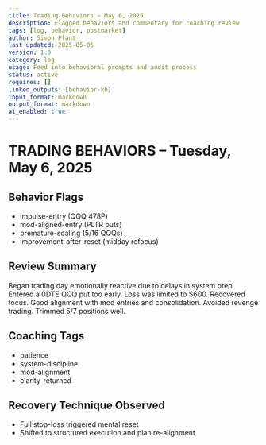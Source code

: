 ```yaml
---
title: Trading Behaviors – May 6, 2025  
description: Flagged behaviors and commentary for coaching review  
tags: [log, behavior, postmarket]  
author: Simon Plant  
last_updated: 2025-05-06  
version: 1.0  
category: log  
usage: Feed into behavioral prompts and audit process  
status: active  
requires: []  
linked_outputs: [behavior-kb]  
input_format: markdown  
output_format: markdown  
ai_enabled: true  
---
```


# TRADING BEHAVIORS – Tuesday, May 6, 2025

## Behavior Flags
- impulse-entry (QQQ 478P)
- mod-aligned-entry (PLTR puts)
- premature-scaling (5/16 QQQs)
- improvement-after-reset (midday refocus)

## Review Summary
Began trading day emotionally reactive due to delays in system prep. Entered a 0DTE QQQ put too early. Loss was limited to $600. Recovered focus. Good alignment with mod entries and consolidation. Avoided revenge trading. Trimmed 5/7 positions well.

## Coaching Tags
- patience
- system-discipline
- mod-alignment
- clarity-returned

## Recovery Technique Observed
- Full stop-loss triggered mental reset
- Shifted to structured execution and plan re-alignment